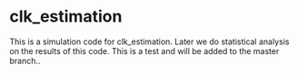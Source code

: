 # clk_estimation
This is a simulation code for clk_estimation. Later we do statistical analysis on the results of this code.
This is a test and will be added to the master branch..
